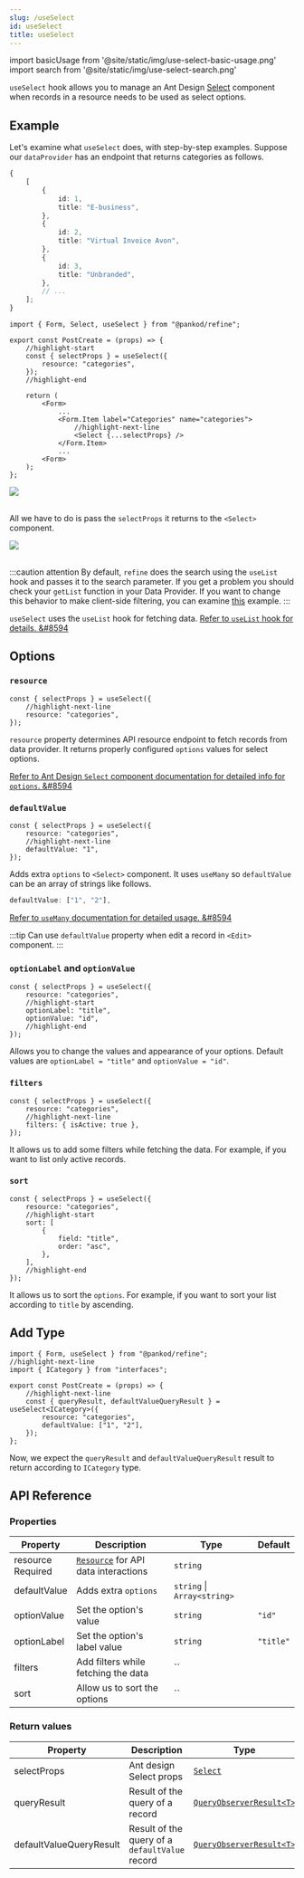 ```yaml
---
slug: /useSelect
id: useSelect
title: useSelect
---
```


import basicUsage from '@site/static/img/use-select-basic-usage.png'
import search from '@site/static/img/use-select-search.png'

`useSelect` hook allows you to manage an Ant Design [Select](https://ant.design/components/select/) component when records in a resource needs to be used as select options.

## Example

Let's examine what `useSelect` does, with step-by-step examples. Suppose our `dataProvider` has an endpoint that returns categories as follows.

```ts title="https://refine-fake-rest.pankod.com/categories"
{
    [
        {
            id: 1,
            title: "E-business",
        },
        {
            id: 2,
            title: "Virtual Invoice Avon",
        },
        {
            id: 3,
            title: "Unbranded",
        },
        // ...
    ];
}
```

```tsx title="src/pages/posts/create.tsx"
import { Form, Select, useSelect } from "@pankod/refine";

export const PostCreate = (props) => {
    //highlight-start
    const { selectProps } = useSelect({
        resource: "categories",
    });
    //highlight-end

    return (
        <Form>
            ...
            <Form.Item label="Categories" name="categories">
                //highlight-next-line
                <Select {...selectProps} />
            </Form.Item>
            ...
        <Form>
    );
};
```

<div>
    <img src={basicUsage} />
</div>
<br/>

All we have to do is pass the `selectProps` it returns to the `<Select>` component.

<div>
    <img src={search} />
</div>
<br/>

:::caution attention
By default, `refine` does the search using the `useList` hook and passes it to the search parameter. If you get a problem you should check your `getList` function in your Data Provider. If you want to change this behavior to make client-side filtering, you can examine [this](https://ant.design/components/select/#components-select-demo-search-sort) example.
:::

`useSelect` uses the `useList` hook for fetching data. [Refer to `useList` hook for details. &#8594](#)

## Options

### `resource`

```tsx
const { selectProps } = useSelect({
    //highlight-next-line
    resource: "categories",
});
```

`resource` property determines API resource endpoint to fetch records from data provider. It returns properly configured `options` values for select options.

[Refer to Ant Design `Select` component documentation for detailed info for `options`. &#8594](https://ant.design/components/Select)

### `defaultValue`

```tsx
const { selectProps } = useSelect({
    resource: "categories",
    //highlight-next-line
    defaultValue: "1",
});
```

Adds extra `options` to `<Select>` component. It uses `useMany` so `defaultValue` can be an array of strings like follows.

```ts
defaultValue: ["1", "2"],
```

[Refer to `useMany` documentation for detailed usage. &#8594](#)

:::tip
Can use `defaultValue` property when edit a record in `<Edit>` component.
:::

### `optionLabel` and `optionValue`

```tsx
const { selectProps } = useSelect({
    resource: "categories",
    //highlight-start
    optionLabel: "title",
    optionValue: "id",
    //highlight-end
});
```

Allows you to change the values and appearance of your options. Default values are `optionLabel = "title"` and `optionValue = "id"`.

### `filters`

```tsx
const { selectProps } = useSelect({
    resource: "categories",
    //highlight-next-line
    filters: { isActive: true },
});
```

It allows us to add some filters while fetching the data. For example, if you want to list only active records.

### `sort`

```tsx
const { selectProps } = useSelect({
    resource: "categories",
    //highlight-start
    sort: [
        {
            field: "title",
            order: "asc",
        },
    ],
    //highlight-end
});
```

It allows us to sort the `options`. For example, if you want to sort your list according to `title` by ascending.

## Add Type

```tsx title="src/pages/posts/create.tsx"
import { Form, useSelect } from "@pankod/refine";
//highlight-next-line
import { ICategory } from "interfaces";

export const PostCreate = (props) => {
    //highlight-next-line
    const { queryResult, defaultValueQueryResult } = useSelect<ICategory>({
        resource: "categories",
        defaultValue: ["1", "2"],
    });
};
```

Now, we expect the `queryResult` and `defaultValueQueryResult` result to return according to `ICategory` type.

## API Reference

### Properties

| Property                                          | Description                               | Type                        | Default   |
| ------------------------------------------------- | ----------------------------------------- | --------------------------- | --------- |
| resource <div className="required">Required</div> | [`Resource`](#) for API data interactions | `string`                    |           |
| defaultValue                                      | Adds extra `options`                      | `string` \| `Array<string>` |           |
| optionValue                                       | Set the option's value                    | `string`                    | `"id"`    |
| optionLabel                                       | Set the option's label value              | `string`                    | `"title"` |
| filters                                           | Add filters while fetching the data       | ``                          |           |
| sort                                              | Allow us to sort the options              | ``                          |           |

### Return values

| Property                | Description                                    | Type                                                                            |
| ----------------------- | ---------------------------------------------- | ------------------------------------------------------------------------------- |
| selectProps             | Ant design Select props                        | [`Select`](https://ant.design/components/Select/#Selec)                         |
| queryResult             | Result of the query of a record                | [`QueryObserverResult<T>`](https://react-query.tanstack.com/reference/useQuery) |
| defaultValueQueryResult | Result of the query of a `defaultValue` record | [`QueryObserverResult<T>`](https://react-query.tanstack.com/reference/useQuery) |
